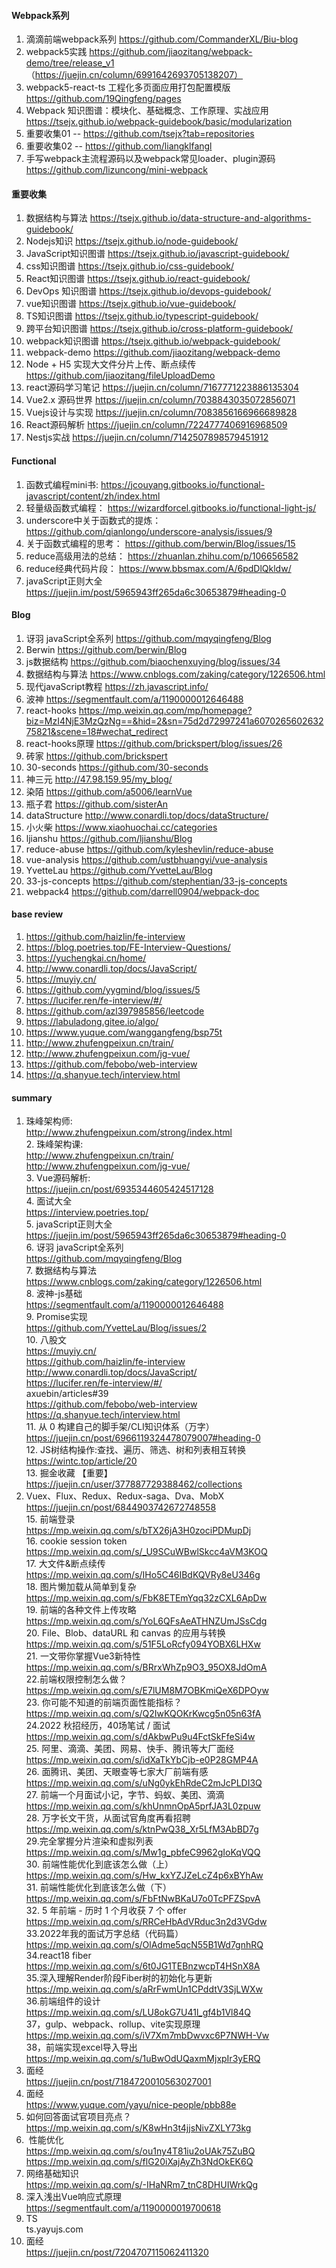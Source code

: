 #### Webpack系列
1. 滴滴前端webpack系列 https://github.com/CommanderXL/Biu-blog
2. webpack5实践 https://github.com/jiaozitang/webpack-demo/tree/release_v1
   （https://juejin.cn/column/6991642693705138207）
3. webpack5-react-ts 工程化多页面应用打包配置模版
   https://github.com/19Qingfeng/pages
4. Webpack 知识图谱：模块化、基础概念、工作原理、实战应用
   https://tsejx.github.io/webpack-guidebook/basic/modularization
5. 重要收集01 -- https://github.com/tsejx?tab=repositories
6. 重要收集02 -- https://github.com/liangklfangl
7. 手写webpack主流程源码以及webpack常见loader、plugin源码 https://github.com/lizuncong/mini-webpack

#### 重要收集
1. 数据结构与算法 https://tsejx.github.io/data-structure-and-algorithms-guidebook/
2. Nodejs知识 https://tsejx.github.io/node-guidebook/
3. JavaScript知识图谱 https://tsejx.github.io/javascript-guidebook/
4. css知识图谱 https://tsejx.github.io/css-guidebook/
5. React知识图谱 https://tsejx.github.io/react-guidebook/
6. DevOps 知识图谱 https://tsejx.github.io/devops-guidebook/
7. vue知识图谱 https://tsejx.github.io/vue-guidebook/
8. TS知识图谱 https://tsejx.github.io/typescript-guidebook/
9. 跨平台知识图谱 https://tsejx.github.io/cross-platform-guidebook/
10. webpack知识图谱 https://tsejx.github.io/webpack-guidebook/
11. webpack-demo https://github.com/jiaozitang/webpack-demo
12. Node + H5 实现大文件分片上传、断点续传 https://github.com/jiaozitang/fileUploadDemo
13. react源码学习笔记 https://juejin.cn/column/7167771223886135304
14. Vue2.x 源码世界 https://juejin.cn/column/7038843035072856071
15. Vuejs设计与实现 https://juejin.cn/column/7083856166966689828
16. React源码解析 https://juejin.cn/column/7224777406916968509
17. Nestjs实战 https://juejin.cn/column/7142507898579451912
   
#### Functional

1. 函数式编程mini书: https://jcouyang.gitbooks.io/functional-javascript/content/zh/index.html
2. 轻量级函数式编程： https://wizardforcel.gitbooks.io/functional-light-js/
3. underscore中关于函数式的提炼： https://github.com/qianlongo/underscore-analysis/issues/9
4. 关于函数式编程的思考： https://github.com/berwin/Blog/issues/15
5. reduce高级用法的总结： https://zhuanlan.zhihu.com/p/106656582
6. reduce经典代码片段： https://www.bbsmax.com/A/6pdDlQkldw/
7. javaScript正则大全 https://juejin.im/post/5965943ff265da6c30653879#heading-0


#### Blog
1. 讶羽 javaScript全系列 https://github.com/mqyqingfeng/Blog
2. Berwin https://github.com/berwin/Blog
3. js数据结构 https://github.com/biaochenxuying/blog/issues/34
4. 数据结构与算法 https://www.cnblogs.com/zaking/category/1226506.html
5. 现代javaScript教程 https://zh.javascript.info/
6. 波神 https://segmentfault.com/a/1190000012646488
7. react-hooks https://mp.weixin.qq.com/mp/homepage?biz=MzI4NjE3MzQzNg==&hid=2&sn=75d2d72997241a607026560263275821&scene=18#wechat_redirect
8. react-hooks原理 https://github.com/brickspert/blog/issues/26
9. 砖家 https://github.com/brickspert
10. 30-seconds https://github.com/30-seconds
11. 神三元 http://47.98.159.95/my_blog/
12. 染陌 https://github.com/a5006/learnVue
13. 瓶子君 https://github.com/sisterAn
14. dataStructure http://www.conardli.top/docs/dataStructure/
15. 小火柴 https://www.xiaohuochai.cc/categories
16. ljianshu https://github.com/ljianshu/Blog
17. reduce-abuse https://github.com/kyleshevlin/reduce-abuse
18. vue-analysis https://github.com/ustbhuangyi/vue-analysis
19. YvetteLau https://github.com/YvetteLau/Blog
20. 33-js-concepts https://github.com/stephentian/33-js-concepts
21. webpack4 https://github.com/darrell0904/webpack-doc

#### base review
1. https://github.com/haizlin/fe-interview
2. https://blog.poetries.top/FE-Interview-Questions/
3. https://yuchengkai.cn/home/
4. http://www.conardli.top/docs/JavaScript/
5. https://muyiy.cn/
6. https://github.com/yygmind/blog/issues/5
7. https://lucifer.ren/fe-interview/#/
8. https://github.com/azl397985856/leetcode
10. https://labuladong.gitee.io/algo/
11. https://www.yuque.com/wanggangfeng/bsp75t
12. http://www.zhufengpeixun.cn/train/
13. http://www.zhufengpeixun.com/jg-vue/
16. https://github.com/febobo/web-interview
18. https://q.shanyue.tech/interview.html

#### summary
1. 珠峰架构师: <br/>
   http://www.zhufengpeixun.com/strong/index.html <br/>
2. 珠峰架构课: <br/>
   http://www.zhufengpeixun.cn/train/ <br/>
   http://www.zhufengpeixun.com/jg-vue/ <br/>
3. Vue源码解析: <br/>
   https://juejin.cn/post/6935344605424517128 <br/>
4. 面试大全 <br/>
   https://interview.poetries.top/<br/>
5. javaScript正则大全 <br/>
   https://juejin.im/post/5965943ff265da6c30653879#heading-0<br/>
6. 讶羽 javaScript全系列 <br/>
   https://github.com/mqyqingfeng/Blog<br/>
7. 数据结构与算法 <br/>
   https://www.cnblogs.com/zaking/category/1226506.html<br/>
8. 波神-js基础<br/>
   https://segmentfault.com/a/1190000012646488<br/>
9. Promise实现<br/>
   https://github.com/YvetteLau/Blog/issues/2<br/>
10. 八股文<br/>
   https://muyiy.cn/<br/>
   https://github.com/haizlin/fe-interview<br/>
   http://www.conardli.top/docs/JavaScript/<br/>
   https://lucifer.ren/fe-interview/#/<br/>
   axuebin/articles#39<br/>
   https://github.com/febobo/web-interview<br/>
   https://q.shanyue.tech/interview.html<br/>
11. 从 0 构建自己的脚手架/CLI知识体系（万字）<br/>
   https://juejin.cn/post/6966119324478079007#heading-0<br/>
12. JS树结构操作:查找、遍历、筛选、树和列表相互转换<br/>
   https://wintc.top/article/20<br/>
13. 掘金收藏 【重要】<br/>
   https://juejin.cn/user/377887729388462/collections<br/>
14. Vuex、Flux、Redux、Redux-saga、Dva、MobX<br/>
   https://juejin.cn/post/6844903742672748558<br/>
15. 前端登录<br/>
   https://mp.weixin.qq.com/s/bTX26jA3H0zociPDMupDj<br/>
16. cookie session token<br/>
   https://mp.weixin.qq.com/s/_U9SCuWBwlSkcc4aVM3KOQ<br/>
17. 大文件&断点续传<br/>
https://mp.weixin.qq.com/s/IHo5C46IBdKQVRy8eU346g<br/>
18. 图片懒加载从简单到复杂<br/>
https://mp.weixin.qq.com/s/FbK8ETEmYqq32zCXL6ApDw<br/>
19. 前端的各种文件上传攻略<br/>
https://mp.weixin.qq.com/s/YoL6QFsAeATHNZUmJSsCdg<br/>
20. File、Blob、dataURL 和 canvas 的应用与转换<br/>
https://mp.weixin.qq.com/s/51F5LoRcfy094YOBX6LHXw<br/>
21. 一文带你掌握Vue3新特性<br/>
https://mp.weixin.qq.com/s/BRrxWhZp9O3_95OX8JdOmA<br/>
22.前端权限控制怎么做？<br/>
https://mp.weixin.qq.com/s/E7lUM8M7OBKmiQeX6DPOyw<br/>
23. 你可能不知道的前端页面性能指标？<br/>
https://mp.weixin.qq.com/s/Q2IwKQOKrKwcg5n05n63fA<br/>
24.2022 秋招经历，40场笔试 / 面试<br/>
https://mp.weixin.qq.com/s/dAkbwPu9u4FctSkFfeSi4w<br/>
25. 阿里、滴滴、美团、网易、快手、腾讯等大厂面经<br/>
https://mp.weixin.qq.com/s/idXaTkYbCjb-e0P28GMP4A<br/>
26. 面腾讯、美团、天眼查等七家大厂前端有感<br/>
https://mp.weixin.qq.com/s/uNg0ykEhRdeC2mJcPLDI3Q<br/>
27. 前端一个月面试小记，字节、蚂蚁、美团、滴滴<br/>
https://mp.weixin.qq.com/s/khUnmnOpA5prfJA3L0zpuw<br/>
28. 万字长文干货，从面试官角度再看招聘<br/>
https://mp.weixin.qq.com/s/ktnPwQ38_Xr5LfM3AbBD7g<br/>
29.完全掌握分片渲染和虚拟列表<br/>
https://mp.weixin.qq.com/s/Mw1g_pbfeC9962gIoKqVQQ<br/>
30. 前端性能优化到底该怎么做（上）<br/>
https://mp.weixin.qq.com/s/Hw_kxYZJZeLcZ4p6xBYhAw<br/>
31. 前端性能优化到底该怎么做（下）<br/>
https://mp.weixin.qq.com/s/FbFtNwBKaU7o0TcPFZSpvA<br/>
32. 5 年前端 - 历时 1 个月收获 7 个 offer<br/>
https://mp.weixin.qq.com/s/RRCeHbAdVRduc3n2d3VGdw<br/>
33.2022年我的面试万字总结（代码篇）<br/>
https://mp.weixin.qq.com/s/OlAdme5qcN55B1Wd7gnhRQ<br/>
34.react18 fiber<br/>
https://mp.weixin.qq.com/s/6t0JG1TEBnzwcpT4HSnX8A<br/>
35.深入理解Render阶段Fiber树的初始化与更新<br/>
https://mp.weixin.qq.com/s/aRrFwmUn1CPddtV3SjLWXw<br/>
36.前端组件的设计<br/>
https://mp.weixin.qq.com/s/LU8okG7U41l_gf4b1Vl84Q<br/>
37，gulp、webpack、rollup、vite实现原理<br/>
https://mp.weixin.qq.com/s/iV7Xm7mbDwvxc6P7NWH-Vw<br/>
38，前端实现excel导入导出<br/>
https://mp.weixin.qq.com/s/1uBwOdUQaxmMjxpIr3yERQ<br/>
39. 面经<br/>
https://juejin.cn/post/7184720010563027001<br/>
40. 面经<br/>
https://www.yuque.com/yayu/nice-people/pbb88e<br/>
41. 如何回答面试官项目亮点？<br/>
https://mp.weixin.qq.com/s/K8wHn3t4jjsNivZXLY73kg<br/>
42.  性能优化 <br/>
https://mp.weixin.qq.com/s/ou1ny4T81iu2oUAk75ZuBQ<br/>
https://mp.weixin.qq.com/s/flG20iXajAyZh3NdOkEK6Q<br/>
43. 网络基础知识<br/>
https://mp.weixin.qq.com/s/-IHaNRm7_tnC8DHUIWrkQg<br/>
44. 深入浅出Vue响应式原理<br/>
https://segmentfault.com/a/1190000019700618<br/>
45. TS<br/>
ts.yayujs.com<br/>
46. 面经 <br/>
https://juejin.cn/post/7204707115062411320


